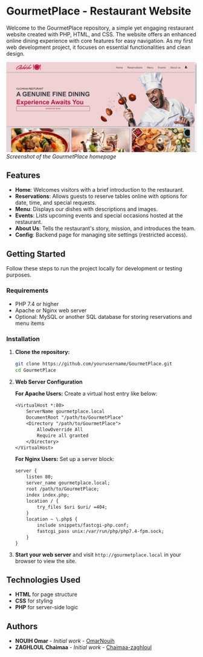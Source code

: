 # GourmetPlace - Restaurant Website

Welcome to the GourmetPlace repository, a simple yet engaging restaurant website created with PHP, HTML, and CSS. The website offers an enhanced online dining experience with core features for easy navigation. As my first web development project, it focuses on essential functionalities and clean design.

![Restaurant Homepage](https://github.com/Chaimaa-zaghloul/GourmetPlace/blob/main/GourmetPlace/img/1.png)  
*Screenshot of the GourmetPlace homepage*

## Features

- **Home**: Welcomes visitors with a brief introduction to the restaurant.
- **Reservations**: Allows guests to reserve tables online with options for date, time, and special requests.
- **Menu**: Displays our dishes with descriptions and images.
- **Events**: Lists upcoming events and special occasions hosted at the restaurant.
- **About Us**: Tells the restaurant's story, mission, and introduces the team.
- **Config**: Backend page for managing site settings (restricted access).

## Getting Started

Follow these steps to run the project locally for development or testing purposes.

### Requirements

- PHP 7.4 or higher
- Apache or Nginx web server
- Optional: MySQL or another SQL database for storing reservations and menu items

### Installation

1. **Clone the repository:**
   ```bash
   git clone https://github.com/yourusername/GourmetPlace.git
   cd GourmetPlace

2. **Web Server Configuration**

   **For Apache Users:**
   Create a virtual host entry like below:
   ```apacheconf
   <VirtualHost *:80>
       ServerName gourmetplace.local
       DocumentRoot "/path/to/GourmetPlace"
       <Directory "/path/to/GourmetPlace">
           AllowOverride All
           Require all granted
       </Directory>
   </VirtualHost>
   ```

   **For Nginx Users:**
   Set up a server block:
   ```nginx
   server {
       listen 80;
       server_name gourmetplace.local;
       root /path/to/GourmetPlace;
       index index.php;
       location / {
           try_files $uri $uri/ =404;
       }
       location ~ \.php$ {
           include snippets/fastcgi-php.conf;
           fastcgi_pass unix:/var/run/php/php7.4-fpm.sock;
       }
   }
   ```

3. **Start your web server** and visit `http://gourmetplace.local` in your browser to view the site.

## Technologies Used

- **HTML**  for page structure
- **CSS** for styling
- **PHP** for server-side logic

## Authors

- **NOUIH Omar** - *Initial work* - [OmarNouih](https://github.com/OmarNouih)
- **ZAGHLOUL Chaimaa** - *Initial work* - [Chaimaa-zaghloul](https://github.com/Chaimaa-zaghloul)
